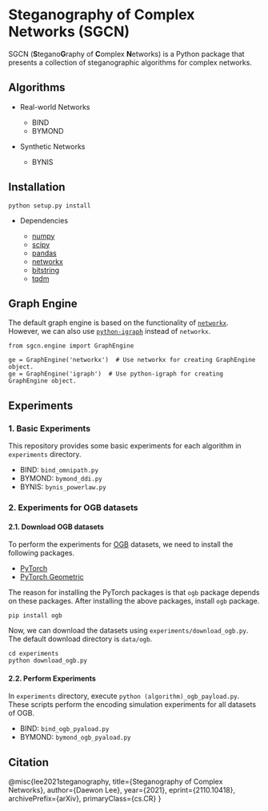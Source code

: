 # Steganography of Complex Networks (SGCN)

SGCN (**S**tegano**G**raphy of **C**omplex **N**etworks) is a Python package that presents a collection of steganographic algorithms for complex networks.


## Algorithms

- Real-world Networks
    - BIND
    - BYMOND

- Synthetic Networks
    - BYNIS


## Installation

```
python setup.py install
```

- Dependencies

  - [numpy](https://www.numpy.org)
  - [scipy](https://www.scipy.org)
  - [pandas](https://pandas.pydata.org)
  - [networkx](https://networkx.org)
  - [bitstring](https://github.com/scott-griffiths/bitstring)
  - [tqdm](https://github.com/tqdm/tqdm)


## Graph Engine

The default graph engine is based on the functionality of [`networkx`](https://networkx.org).
However, we can also use [`python-igraph`](https://igraph.org/python) instead of `networkx`.

```
from sgcn.engine import GraphEngine

ge = GraphEngine('networkx')  # Use networkx for creating GraphEngine object.
ge = GraphEngine('igraph')  # Use python-igraph for creating GraphEngine object.
```


## Experiments

### 1. Basic Experiments

This repository provides some basic experiments for each algorithm in `experiments` directory.

- BIND: `bind_omnipath.py`
- BYMOND: `bymond_ddi.py`
- BYNIS: `bynis_powerlaw.py`


### 2. Experiments for OGB datasets

#### 2.1. Download OGB datasets

To perform the experiments for [OGB](https://ogb.stanford.edu/) datasets,
we need to install the following packages.

 - [PyTorch](https://pytorch.org/)
 - [PyTorch Geometric](https://github.com/rusty1s/pytorch_geometric)

The reason for installing the PyTorch packages is that `ogb` package depends on these packages.
After installing the above packages, install `ogb` package.

```
pip install ogb
```

Now, we can download the datasets using `experiments/download_ogb.py`.
The default download directory is `data/ogb`.

```
cd experiments
python download_ogb.py
```


#### 2.2. Perform Experiments

In `experiments` directory, execute ```python (algorithm)_ogb_payload.py```.
These scripts perform the encoding simulation experiments for all datasets of OGB.

- BIND: `bind_ogb_pyaload.py`
- BYMOND: `bymond_ogb_pyaload.py`



## Citation

@misc{lee2021steganography,
      title={Steganography of Complex Networks}, 
      author={Daewon Lee},
      year={2021},
      eprint={2110.10418},
      archivePrefix={arXiv},
      primaryClass={cs.CR}
}


